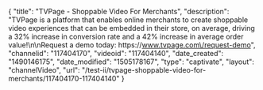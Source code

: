 {
    "title": "TVPage - Shoppable Video For Merchants",
    "description": "TVPage is a platform that enables online merchants to create shoppable video experiences that can be embedded in their store, on average, driving a 32% increase in conversion rate and a 42% increase in average order value!\n\nRequest a demo today: https:\/\/www.tvpage.com\/request-demo",
    "channelid": "117404170",
    "videoid": "117404140",
    "date_created": "1490146175",
    "date_modified": "1505178167",
    "type": "captivate",
    "layout": "channelVideo",
    "url": "\/test-ii\/tvpage-shoppable-video-for-merchants\/117404170-117404140"
}
